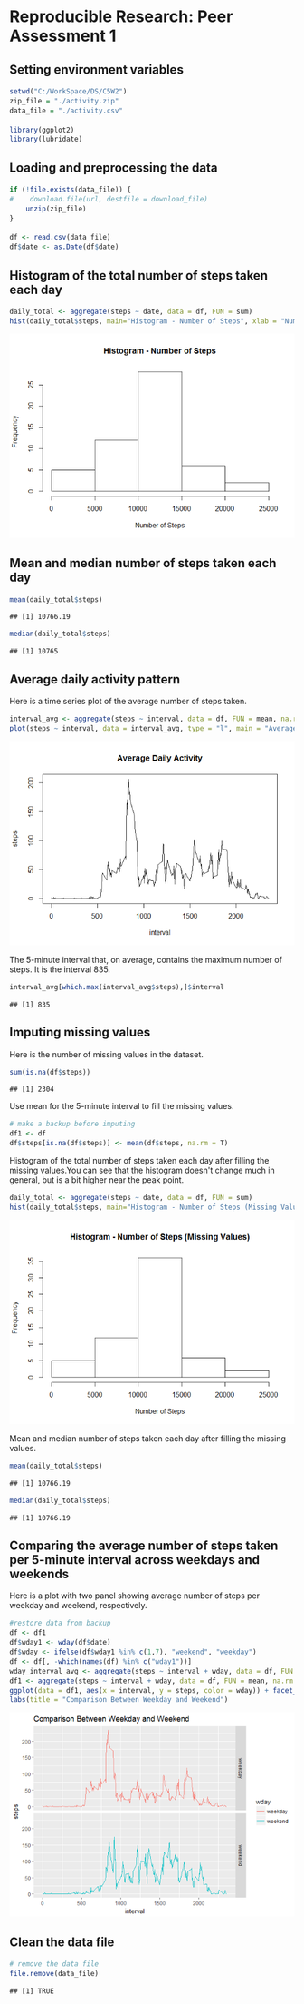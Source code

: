 # Reproducible Research: Peer Assessment 1

## Setting environment variables


```r
setwd("C:/WorkSpace/DS/C5W2")
zip_file = "./activity.zip"
data_file = "./activity.csv"

library(ggplot2)
library(lubridate)
```

## Loading and preprocessing the data


```r
if (!file.exists(data_file)) {
#    download.file(url, destfile = download_file)
    unzip(zip_file)
}

df <- read.csv(data_file)
df$date <- as.Date(df$date)
```

## Histogram of the total number of steps taken each day


```r
daily_total <- aggregate(steps ~ date, data = df, FUN = sum)
hist(daily_total$steps, main="Histogram - Number of Steps", xlab = "Number of Steps")
```

![](PA1_template_files/figure-html/unnamed-chunk-3-1.png)<!-- -->

## Mean and median number of steps taken each day


```r
mean(daily_total$steps)
```

```
## [1] 10766.19
```

```r
median(daily_total$steps)
```

```
## [1] 10765
```

## Average daily activity pattern

Here is a time series plot of the average number of steps taken.

```r
interval_avg <- aggregate(steps ~ interval, data = df, FUN = mean, na.rm = TRUE)
plot(steps ~ interval, data = interval_avg, type = "l", main = "Average Daily Activity")
```

![](PA1_template_files/figure-html/unnamed-chunk-5-1.png)<!-- -->

The 5-minute interval that, on average, contains the maximum number of steps. It is the interval 835.

```r
interval_avg[which.max(interval_avg$steps),]$interval
```

```
## [1] 835
```

## Imputing missing values

Here is the number of missing values in the dataset.

```r
sum(is.na(df$steps))
```

```
## [1] 2304
```
Use mean for the 5-minute interval to fill the missing values.

```r
# make a backup before imputing
df1 <- df
df$steps[is.na(df$steps)] <- mean(df$steps, na.rm = T)
```
Histogram of the total number of steps taken each day after filling the missing values.You can see that the histogram doesn't change much in general, but is a bit higher near the peak point.

```r
daily_total <- aggregate(steps ~ date, data = df, FUN = sum)
hist(daily_total$steps, main="Histogram - Number of Steps (Missing Values)", xlab = "Number of Steps")
```

![](PA1_template_files/figure-html/unnamed-chunk-9-1.png)<!-- -->

Mean and median number of steps taken each day after filling the missing values.

```r
mean(daily_total$steps)
```

```
## [1] 10766.19
```

```r
median(daily_total$steps)
```

```
## [1] 10766.19
```

## Comparing the average number of steps taken per 5-minute interval across weekdays and weekends
Here is a plot with two panel showing average number of steps per weekday and weekend, respectively.

```r
#restore data from backup
df <- df1
df$wday1 <- wday(df$date)
df$wday <- ifelse(df$wday1 %in% c(1,7), "weekend", "weekday")
df <- df[, -which(names(df) %in% c("wday1"))]
wday_interval_avg <- aggregate(steps ~ interval + wday, data = df, FUN = mean, na.rm = TRUE)
df1 <- aggregate(steps ~ interval + wday, data = df, FUN = mean, na.rm = T)
ggplot(data = df1, aes(x = interval, y = steps, color = wday)) + facet_grid(wday ~ .) + geom_line(stat = "identity") + 
labs(title = "Comparison Between Weekday and Weekend")
```

![](PA1_template_files/figure-html/unnamed-chunk-11-1.png)<!-- -->

## Clean the data file


```r
# remove the data file
file.remove(data_file)
```

```
## [1] TRUE
```

